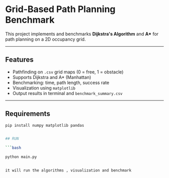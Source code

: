 # Grid-Based Path Planning Benchmark

This project implements and benchmarks **Dijkstra's Algorithm** and **A\*** for path planning on a 2D occupancy grid.

---

## Features
- Pathfinding on `.csv` grid maps (0 = free, 1 = obstacle)
- Supports Dijkstra and A* (Manhattan)
- Benchmarking: time, path length, success rate
- Visualization using `matplotlib`
- Output results in terminal and `benchmark_summary.csv`

---

## Requirements

```bash
pip install numpy matplotlib pandas


## RUN 

```bash

python main.py


it will run the algorithms , visualization and benchmark
